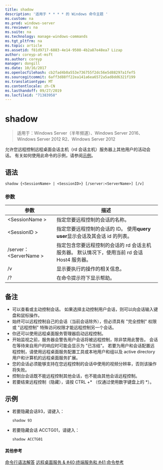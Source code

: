 ```yaml
---
title: shadow
description: '适用于 * * * * 的 Windows 命令主题 '
ms.custom: na
ms.prod: windows-server
ms.reviewer: na
ms.suite: na
ms.technology: manage-windows-commands
ms.tgt_pltfrm: na
ms.topic: article
ms.assetid: f81d9717-6883-4e14-9508-4b2a87e48ea7 Lizap
author: coreyp-at-msft
ms.author: coreyp
manager: dongill
ms.date: 10/16/2017
ms.openlocfilehash: cb2fad4b0a553e736755f2dc56e5d88297a1fef5
ms.sourcegitcommit: 6aff3d88ff22ea141a6ea6572a5ad8dd6321f199
ms.translationtype: MT
ms.contentlocale: zh-CN
ms.lasthandoff: 09/27/2019
ms.locfileid: "71383958"
---
```

# <a name="shadow"></a>shadow

>适用于：Windows Server（半年频道）、Windows Server 2016、Windows Server 2012 R2、Windows Server 2012

允许您远程控制远程桌面会话主机（rd 会话主机）服务器上其他用户的活动会话。
有关如何使用此命令的示例，请参阅[示例](#BKMK_examples)。

## <a name="syntax"></a>语法
```
shadow {<SessionName> | <SessionID>} [/server:<ServerName>] [/v]
```

### <a name="parameters"></a>参数
|参数|描述|
|-------|--------|
|\<SessionName >|指定您要远程控制的会话的名称。|
|\<SessionID >|指定您要远程控制的会话的 ID。 使用**query user**显示会话及其会话 id 的列表。|
|/server：\<ServerName >|指定包含您要远程控制的会话的 rd 会话主机服务器。 默认情况下，使用当前 rd 会话 Host4 服务器。|
|/v|显示要执行的操作的相关信息。|
|/?|在命令提示符下显示帮助。|

## <a name="remarks"></a>备注
-   可以查看或主动控制会话。 如果选择主动控制用户会话，则可以向会话输入键盘和鼠标操作。
-   始终可以远程控制自己的会话（当前会话除外），但必须具有 "完全控制" 权限或 "远程控制" 特殊访问权限才能远程控制另一个会话。
-   你还可以使用远程桌面服务管理器启动远程控制。
-   开始监视之前，服务器会警告用户会话将被远程控制，除非禁用此警告。 会话在等待来自用户的响应时可能会显示为 "已冻结"。 若要为用户和会话配置远程控制，请使用远程桌面服务配置工具或本地用户和组以及 active directory 用户和计算机的远程桌面服务扩展。
-   您的会话必须能够支持在您远程控制的会话中使用的视频分辨率，否则该操作将失败。
-   控制台会话既不能远程控制其他会话，也不能由其他会话远程控制。
-   若要结束远程控制（隐藏），请按 CTRL +\* （仅通过使用数字键盘上的 \*）。

## <a name="BKMK_examples"></a>示例
-   若要隐藏会话93，请键入：
    ```
    shadow 93
    ```
-   若要隐藏会话 ACCTG01，请键入：
    ```
    shadow ACCTG01
    ```

#### <a name="additional-references"></a>其他参考
[命令行语法解答](command-line-syntax-key.md)
[远程桌面服务 & #40;终端服务和 #41;命令参考](remote-desktop-services-terminal-services-command-reference.md)
